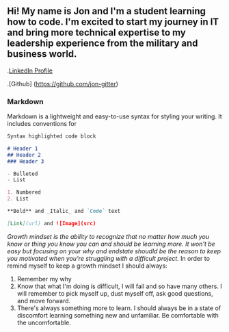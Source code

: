 ## Hi! My name is Jon and I'm a student learning how to code.  I'm excited to start my journey in IT and bring more technical expertise to my leadership experience from the military and business world. 

.[LinkedIn Profile](www.linkedin.com/in/jon-gitter-a0123485)

.[Github] (https://github.com/jon-gitter) 


### Markdown

Markdown is a lightweight and easy-to-use syntax for styling your writing. It includes conventions for

```markdown
Syntax highlighted code block

# Header 1
## Header 2
### Header 3

- Bulleted
- List

1. Numbered
2. List

**Bold** and _Italic_ and `Code` text

[Link](url) and ![Image](src)
```


_Growth mindset is the ability to recognize that no matter how much you know or thing you know you can and should be learning more.  It won't be easy but focusing on your why and endstate shoudld be the reason to keep you motivated when you're struggling with a difficult project._ 
In order to remind myself to keep a growth mindset I should always:
1. Remember my why
2. Know that what I'm doing is difficult, I will fail and so have many others. I will remember to pick myself up, dust myself off, ask good questions, and move forward.
3. There's always something more to learn.  I should always be in a state of discomfort learning something new and unfamiliar. Be comfortable with the uncomfortable.
